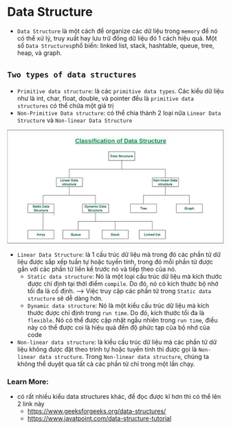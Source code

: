 # Data Structure
- `Data Structure` là một cách để organize các dữ liệu trong `memory` để nó có thể xử 
lý, truy xuất hay lưu trữ đống dữ liệu đó 1 cách hiệu quả. Một số `Data Structures`phổ
biến: linked list, stack, hashtable, queue, tree, heap, và graph.

## `Two types of data structures`
- `Primitive data structure`: là các `primitive data types`. Các kiểu dữ liệu như là 
int, char, float, double, và pointer đều là `primitive data structures` có thể chứa một
giá trị
- `Non-Primitive Data structure`: có thể chia thành 2 loại nữa `Linear Data Structure`
và `Non-linear Data Structure`
<p align = "center">
    <img src="images/img.png">
</p>

- `Linear Data Structure`: là 1 cấu trúc dữ liệu mà trong đó các phần tử dữ liệu được 
sắp xếp tuần tự hoặc tuyến tính, trong đó mỗi phần tử được gắn với các phần tử liền 
kề trước nó và tiếp theo của nó.
  - `Static data structure`: Nó là một loại cấu trúc dữ liệu mà kích thước được chỉ 
  định tại thời điểm `compile`. Do đó, nó có kích thước bộ nhớ tối đa là cố định. -->
  Việc truy cập các phần tử trong `Static data structure` sẽ dễ dàng hơn.
  - `Dynamic data structure`: Nó là một kiểu cấu trúc dữ liệu mà kích thước được chỉ 
  định trong `run time`. Do đó, kích thước tối đa là `flexible`. Nó có thể được cập 
  nhật ngẫu nhiên trong `run time`, điều này có thể được coi là hiệu quả đến độ phức 
  tạp của bộ nhớ của code
- `Non-linear data structure`: là kiểu cấu trúc dữ liệu mà các phần tử dữ liệu không 
được đặt theo trình tự hoặc tuyến tính thì được gọi là `Non-linear data structure`. 
Trong `Non-linear data structure`, chúng ta không thể duyệt qua tất cả các phần tử 
chỉ trong một lần chạy.

### Learn More:
- có rất nhiều kiểu data structures khác, để đọc được kĩ hơn thì có thể lên 2 link này
  - https://www.geeksforgeeks.org/data-structures/
  - https://www.javatpoint.com/data-structure-tutorial
